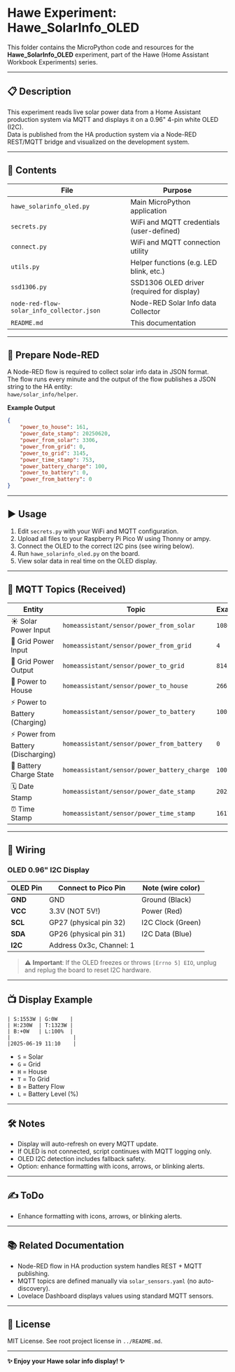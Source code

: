 # Hawe Experiment: Hawe_SolarInfo_OLED

This folder contains the MicroPython code and resources for the **Hawe_SolarInfo_OLED** experiment, part of the Hawe (Home Assistant Workbook Experiments) series.

---

## 📋 Description

This experiment reads live solar power data from a Home Assistant production system via MQTT and displays it on a 0.96" 4-pin white OLED (I2C).  
Data is published from the HA production system via a Node-RED REST/MQTT bridge and visualized on the development system.

---

## 📁 Contents

| File                                      | Purpose                                         |
|-------------------------------------------|-------------------------------------------------|
| `hawe_solarinfo_oled.py`                  | Main MicroPython application                    |
| `secrets.py`                              | WiFi and MQTT credentials (user-defined)        |
| `connect.py`                              | WiFi and MQTT connection utility                |
| `utils.py`                                | Helper functions (e.g. LED blink, etc.)         |
| `ssd1306.py`                              | SSD1306 OLED driver (required for display)      |
| `node-red-flow-solar_info_collector.json` | Node-RED Solar Info data Collector              |
| `README.md`                               | This documentation                              |

---

## 🔄 Prepare Node-RED

A Node-RED flow is required to collect solar info data in JSON format.  
The flow runs every minute and the output of the flow publishes a JSON string to the HA entity:  
`hawe/solar_info/helper`.

**Example Output**
```json
{
    "power_to_house": 161,
    "power_date_stamp": 20250620,
    "power_from_solar": 3306,
    "power_from_grid": 0,
    "power_to_grid": 3145,
    "power_time_stamp": 753,
    "power_battery_charge": 100,
    "power_to_battery": 0,
    "power_from_battery": 0
}
```

---

## ▶️ Usage

1. Edit `secrets.py` with your WiFi and MQTT configuration.
2. Upload all files to your Raspberry Pi Pico W using Thonny or ampy.
3. Connect the OLED to the correct I2C pins (see wiring below).
4. Run `hawe_solarinfo_oled.py` on the board.
5. View solar data in real time on the OLED display.

---

## 🧪 MQTT Topics (Received)

| Entity                           | Topic                                        | Example    |
|----------------------------------|----------------------------------------------|------------|
| ☀️ Solar Power Input         | `homeassistant/sensor/power_from_solar`      | `1080`     |
| 🔌 Grid Power Input          | `homeassistant/sensor/power_from_grid`       | `4`        |
| 🔁 Grid Power Output         | `homeassistant/sensor/power_to_grid`         | `814`      |
| 🏡 Power to House            | `homeassistant/sensor/power_to_house`        | `266`      |
| ⚡ Power to Battery (Charging) | `homeassistant/sensor/power_to_battery`      | `100`      |
| ⚡ Power from Battery (Discharging) | `homeassistant/sensor/power_from_battery`    | `0`        |
| 🔋 Battery Charge State      | `homeassistant/sensor/power_battery_charge`  | `100`      |
| 🗓️ Date Stamp            | `homeassistant/sensor/power_date_stamp`      | `20250619` |
| ⏰ Time Stamp             | `homeassistant/sensor/power_time_stamp`     | `1617`     |

---

## 🔌 Wiring

### OLED 0.96" I2C Display

| OLED Pin | Connect to Pico Pin      | Note (wire color) |
|----------|--------------------------|-------------------|
| **GND**  | GND                      | Ground (Black)    |
| **VCC**  | 3.3V (NOT 5V!)           | Power (Red)       |
| **SCL**  | GP27 (physical pin 32)   | I2C Clock (Green) |
| **SDA**  | GP26 (physical pin 31)   | I2C Data (Blue)   |
| **I2C**  | Address 0x3c, Channel: 1 |

> ⚠️ **Important**: If the OLED freezes or throws `[Errno 5] EIO`, unplug and replug the board to reset I2C hardware.

---

## 📺 Display Example

```
| S:1553W | G:0W    |
| H:230W  | T:1323W |
| B:+0W   | L:100%  |
|                    |
|2025-06-19 11:10    |
```

- `S` = Solar
- `G` = Grid
- `H` = House
- `T` = To Grid
- `B` = Battery Flow
- `L` = Battery Level (%)

---

## 🛠️ Notes

- Display will auto-refresh on every MQTT update.
- If OLED is not connected, script continues with MQTT logging only.
- OLED I2C detection includes fallback safety.
- Option: enhance formatting with icons, arrows, or blinking alerts.

---

## ✍️ ToDo

- Enhance formatting with icons, arrows, or blinking alerts.

---

## 📚 Related Documentation

- Node-RED flow in HA production system handles REST + MQTT publishing.
- MQTT topics are defined manually via `solar_sensors.yaml` (no auto-discovery).
- Lovelace Dashboard displays values using standard MQTT sensors.

---

## 📌 License

MIT License. See root project license in `../README.md`.

---

**✨ Enjoy your Hawe solar info display! ✨**

